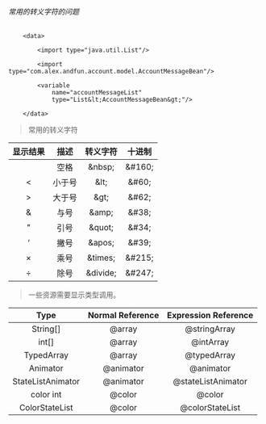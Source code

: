 ###### 常用的转义字符的问题

```
    <data>

        <import type="java.util.List"/>

        <import type="com.alex.andfun.account.model.AccountMessageBean"/>

        <variable
            name="accountMessageList"
            type="List&lt;AccountMessageBean&gt;"/>

    </data>
```
> 常用的转义字符

显示结果|描述|转义字符|十进制
 |:--------:|:---------:|:-------:|:-------:|
  | | 空格	| \&nbsp;	| \&#160;
<	| 小于号	|\&lt;|	\&#60;
>	| 大于号	|  \&gt;	| \&#62;
&	| 与号	| \&amp;	| \&#38;
"	| 引号	| \&quot;	| \&#34;
‘	| 撇号	| \&apos;	| \&#39;
×	| 乘号	| \&times;	 | \&#215;
÷	| 除号	| \&divide;  | \&#247;

> 一些资源需要显示类型调用。

Type | Normal Reference | Expression Reference
|:--------:|:---------:|:---------:|
String[]	| @array  	| @stringArray
int[]	        | @array  	| @intArray
TypedArray	| @array  	| @typedArray
Animator	| @animator	 | @animator
StateListAnimator	| @animator	 | @stateListAnimator
color int	| @color	 | @color
ColorStateList	| @color	 | @colorStateList

 